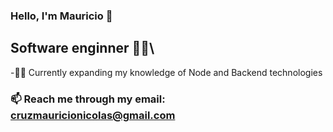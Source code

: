### Hello, I'm Mauricio  👋
## Software enginner 👨‍💻\
-🔭🌱 Currently expanding my knowledge of Node and Backend technologies

### 📫 Reach me through my email: cruzmauricionicolas@gmail.com

